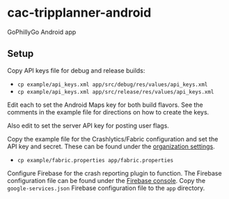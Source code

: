 # cac-tripplanner-android
GoPhillyGo Android app


## Setup

Copy API keys file for debug and release builds:
 - `cp example/api_keys.xml app/src/debug/res/values/api_keys.xml`
 - `cp example/api_keys.xml app/src/release/res/values/api_keys.xml`

Edit each to set the Android Maps key for both build flavors. See the comments in the example file for directions on how to create the keys.

Also edit to set the server API key for posting user flags.

Copy the example file for the Crashlytics/Fabric configuration and set the API key and secret.
These can be found under the [organization settings](https://www.fabric.io/settings/organizations).

 - `cp example/fabric.properties app/fabric.properties`


Configure Firebase for the crash reporting plugin to function. The Firebase configuration file can be found under the [Firebase console](https://console.firebase.google.com). Copy the `google-services.json` Firebase configuration file to the `app` directory.


